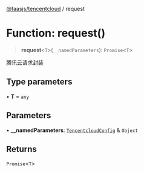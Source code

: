 [@faasjs/tencentcloud](../README.md) / request

# Function: request()

> **request**\<`T`\>(`__namedParameters`): `Promise`\<`T`\>

腾讯云请求封装

## Type parameters

• **T** = `any`

## Parameters

• **\_\_namedParameters**: [`TencentcloudConfig`](../type-aliases/TencentcloudConfig.md) & `Object`

## Returns

`Promise`\<`T`\>
